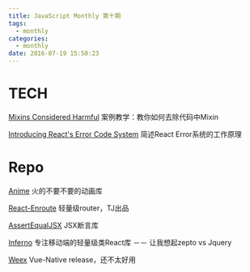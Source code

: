 ```yaml
---
title: JavaScript Monthly 第十期
tags:
  - monthly
categories:
  - monthly
date: 2016-07-19 15:50:23
---
```

# TECH
[Mixins Considered Harmful](https://facebook.github.io/react/blog/2016/07/13/mixins-considered-harmful.html)
案例教学：教你如何去除代码中Mixin

[Introducing React's Error Code System](https://facebook.github.io/react/blog/2016/07/11/introducing-reacts-error-code-system.html)
简述React Error系统的工作原理
<!-- more -->

# Repo

[Anime](https://github.com/juliangarnier/anime)
火的不要不要的动画库

[React-Enroute](https://github.com/tj/react-enroute)
轻量级router，TJ出品

[AssertEqualJSX](https://github.com/thejameskyle/assert-equal-jsx)
JSX断言库

[Inferno](https://github.com/trueadm/inferno)
专注移动端的轻量级类React库 －－ 让我想起zepto vs Jquery

[Weex](https://github.com/alibaba/weex)
Vue-Native release，还不太好用